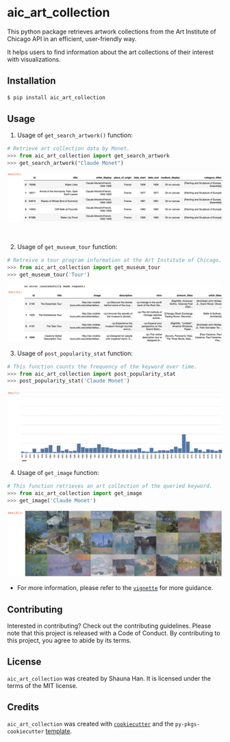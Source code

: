 # aic_art_collection

This python package retrieves artwork collections from the Art Institute of Chicago API in an efficient, user-friendly way. 

It helps users to find information about the art collections of their interest with visualizations. 

## Installation

```bash
$ pip install aic_art_collection
```

## Usage

1. Usage of `get_search_artwork()` function:
```python
# Retrieve art collection data by Monet.
>>> from aic_art_collection import get_search_artwork
>>> get_search_artwork("Claude Monet")
```
<p align="center">
<img src="https://github.com/shaunahan/aic_art_collection/blob/main/img/get_search_artwork2.png" style="zoom:70%;" />
</p>
<br>

2. Usage of `get_museum_tour` function:
```python
# Retreive a tour program information at the Art Institute of Chicago.
>>> from aic_art_collection import get_museum_tour
>>> get_museum_tour('Tour')
```

<p align="center">
<img src="https://github.com/shaunahan/aic_art_collection/blob/main/img/get_museum_tour.png" style="zoom:70%;" />
</p>

3. Usage of `post_popularity_stat` function:
```python
# This function counts the frequency of the keyword over time.
>>> from aic_art_collection import post_popularity_stat
>>> post_popularity_stat('Claude Monet')
```
<p align="center">
<img src="https://github.com/shaunahan/aic_art_collection/blob/main/img/post_popularity_stat.png" style="zoom:80%;" />
</p>

4. Usage of `get_image` function:
```python
# This function retrieves an art collection of the queried keyword.
>>> from aic_art_collection import get_image
>>> get_image('Claude Monet')
```
<p align="center">
<img src="https://github.com/shaunahan/aic_art_collection/blob/main/img/get_image.png" style="zoom:60%;" />
</p>

- For more information, please refer to the [`vignette`](https://github.com/shaunahan/aic_art_collection/blob/main/vignette.ipynb) for more guidance. 

## Contributing

Interested in contributing? Check out the contributing guidelines. Please note that this project is released with a Code of Conduct. By contributing to this project, you agree to abide by its terms.

## License

`aic_art_collection` was created by Shauna Han. It is licensed under the terms of the MIT license.

## Credits

`aic_art_collection` was created with [`cookiecutter`](https://cookiecutter.readthedocs.io/en/latest/) and the `py-pkgs-cookiecutter` [template](https://github.com/py-pkgs/py-pkgs-cookiecutter).
